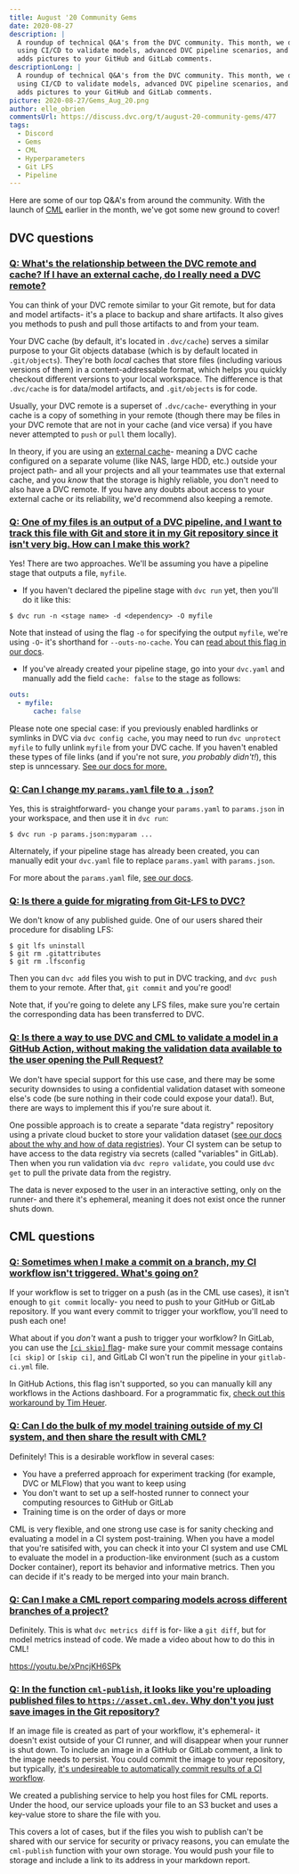 ```yaml
---
title: August '20 Community Gems
date: 2020-08-27
description: |
  A roundup of technical Q&A's from the DVC community. This month, we discuss 
  using CI/CD to validate models, advanced DVC pipeline scenarios, and how CML
  adds pictures to your GitHub and GitLab comments.
descriptionLong: |
  A roundup of technical Q&A's from the DVC community. This month, we discuss 
  using CI/CD to validate models, advanced DVC pipeline scenarios, and how CML
  adds pictures to your GitHub and GitLab comments.
picture: 2020-08-27/Gems_Aug_20.png
author: elle_obrien
commentsUrl: https://discuss.dvc.org/t/august-20-community-gems/477
tags:
  - Discord
  - Gems
  - CML
  - Hyperparameters
  - Git LFS
  - Pipeline
---
```


Here are some of our top Q&A's from around the community. With the launch of
[CML](https://cml.dev) earlier in the month, we've got some new ground to cover!

## DVC questions

### [Q: What's the relationship between the DVC remote and cache? If I have an external cache, do I really need a DVC remote?](https://discordapp.com/channels/485586884165107732/563406153334128681/747588572479094866)

You can think of your DVC remote similar to your Git remote, but for data and
model artifacts- it's a place to backup and share artifacts. It also gives you
methods to push and pull those artifacts to and from your team.

Your DVC cache (by default, it's located in `.dvc/cache`) serves a similar
purpose to your Git objects database (which is by default located in
`.git/objects`). They're both _local_ caches that store files (including various
versions of them) in a content-addressable format, which helps you quickly
checkout different versions to your local workspace. The difference is that
`.dvc/cache` is for data/model artifacts, and `.git/objects` is for code.

Usually, your DVC remote is a superset of `.dvc/cache`- everything in your cache
is a copy of something in your remote (though there may be files in your DVC
remote that are not in your cache (and vice versa) if you have never attempted
to `push` or `pull` them locally).

In theory, if you are using an
[external cache](https://dvc.org/doc/use-cases/shared-development-server)-
meaning a DVC cache configured on a separate volume (like NAS, large HDD, etc.)
outside your project path- and all your projects and all your teammates use that
external cache, and you _know_ that the storage is highly reliable, you don't
need to also have a DVC remote. If you have any doubts about access to your
external cache or its reliability, we'd recommend also keeping a remote.

### [Q: One of my files is an output of a DVC pipeline, and I want to track this file with Git and store it in my Git repository since it isn't very big. How can I make this work?](https://discordapp.com/channels/485586884165107732/563406153334128681/732308317627613235)

Yes! There are two approaches. We'll be assuming you have a pipeline stage that
outputs a file, `myfile`.

- If you haven't declared the pipeline stage with `dvc run` yet, then you'll do
  it like this:

```dvc
$ dvc run -n <stage name> -d <dependency> -O myfile
```

Note that instead of using the flag `-o` for specifying the output `myfile`,
we're using `-O`- it's shorthand for `--outs-no-cache`. You can
[read about this flag in our docs](https://dvc.org/doc/command-reference/run#options).

- If you've already created your pipeline stage, go into your `dvc.yaml` and
  manually add the field `cache: false` to the stage as follows:

```yaml
outs:
  - myfile:
      cache: false
```

Please note one special case: if you previously enabled hardlinks or symlinks in
DVC via `dvc config cache`, you may need to run `dvc unprotect myfile` to fully
unlink `myfile` from your DVC cache. If you haven't enabled these types of file
links (and if you're not sure, _you probably didn't!_), this step is unncessary.
[See our docs for more.](https://dvc.org/doc/command-reference/unprotect)

### [Q: Can I change my `params.yaml` file to a `.json`?](https://discordapp.com/channels/485586884165107732/563406153334128681/730614265051873370)

Yes, this is straightforward- you change your `params.yaml` to `params.json` in
your workspace, and then use it in `dvc run`:

```dvc
$ dvc run -p params.json:myparam ...
```

Alternately, if your pipeline stage has already been created, you can manually
edit your `dvc.yaml` file to replace `params.yaml` with `params.json`.

For more about the `params.yaml` file,
[see our docs](https://dvc.org/doc/start/metrics-parameters-plots#defining-parameters).

### [Q: Is there a guide for migrating from Git-LFS to DVC?](https://discordapp.com/channels/485586884165107732/485596304961962003/743559246599421974)

We don't know of any published guide. One of our users shared their procedure
for disabling LFS:

```dvc
$ git lfs uninstall
$ git rm .gitattributes
$ git rm .lfsconfig
```

Then you can `dvc add` files you wish to put in DVC tracking, and `dvc push`
them to your remote. After that, `git commit` and you're good!

Note that, if you're going to delete any LFS files, make sure you're certain the
corresponding data has been transferred to DVC.

### [Q: Is there a way to use DVC and CML to validate a model in a GitHub Action, without making the validation data available to the user opening the Pull Request?](https://discordapp.com/channels/485586884165107732/485596304961962003/739202123295883325)

We don't have special support for this use case, and there may be some security
downsides to using a confidential validation dataset with someone else's code
(be sure nothing in their code could expose your data!). But, there are ways to
implement this if you're sure about it.

One possible approach is to create a separate "data registry" repository using a
private cloud bucket to store your validation dataset
([see our docs about the why and how of data registries](https://dvc.org/doc/use-cases/data-registries#data-registries)).
Your CI system can be setup to have access to the data registry via secrets
(called "variables" in GitLab). Then when you run validation via
`dvc repro validate`, you could use `dvc get` to pull the private data from the
registry.

The data is never exposed to the user in an interactive setting, only on the
runner- and there it's ephemeral, meaning it does not exist once the runner
shuts down.

## CML questions

### [Q: Sometimes when I make a commit on a branch, my CI workflow isn't triggered. What's going on?](https://www.youtube.com/watch?v=9BgIDqAzfuA&lc=UgwKIYsCo194AErdeBJ4AaABAg)

If your workflow is set to trigger on a push (as in the CML use cases), it isn't
enough to `git commit` locally- you need to push to your GitHub or GitLab
repository. If you want every commit to trigger your workflow, you'll need to
push each one!

What about if you _don't_ want a push to trigger your worfklow? In GitLab, you
can use the
[`[ci skip]` flag](https://docs.gitlab.com/ee/ci/yaml/#skip-pipeline)- make sure
your commit message contains `[ci skip]` or `[skip ci]`, and GitLab CI won't run
the pipeline in your `gitlab-ci.yml` file.

In GitHub Actions, this flag isn't supported, so you can manually kill any
workflows in the Actions dashboard. For a programmatic fix,
[check out this workaround by Tim Heuer](https://timheuer.com/blog/skipping-ci-github-actions-workflows/).

### [Q: Can I do the bulk of my model training outside of my CI system, and then share the result with CML?](https://twitter.com/peterkuai/status/1295899690404175872)

Definitely! This is a desirable workflow in several cases:

- You have a preferred approach for experiment tracking (for example, DVC or
  MLFlow) that you want to keep using
- You don't want to set up a self-hosted runner to connect your computing
  resources to GitHub or GitLab
- Training time is on the order of days or more

CML is very flexible, and one strong use case is for sanity checking and
evaluating a model in a CI system post-training. When you have a model that
you're satisifed with, you can check it into your CI system and use CML to
evaluate the model in a production-like environment (such as a custom Docker
container), report its behavior and informative metrics. Then you can decide if
it's ready to be merged into your main branch.

### [Q: Can I make a CML report comparing models across different branches of a project?](https://github.com/iterative/cml/issues/188)

Definitely. This is what `dvc metrics diff` is for- like a `git diff`, but for
model metrics instead of code. We made a video about how to do this in CML!

https://youtu.be/xPncjKH6SPk

### [Q: In the function `cml-publish`, it looks like you're uploading published files to `https://asset.cml.dev`. Why don't you just save images in the Git repository?](https://discordapp.com/channels/485586884165107732/728693131557732403/745168931521822740)

If an image file is created as part of your workflow, it's ephemeral- it doesn't
exist outside of your CI runner, and will disappear when your runner is shut
down. To include an image in a GitHub or GitLab comment, a link to the image
needs to persist. You could commit the image to your repository, but typically,
[it's undesireable to automatically commit results of a CI workflow](https://stackoverflow.com/questions/61245284/is-it-necessary-to-commit-dvc-files-from-our-ci-pipelines).

We created a publishing service to help you host files for CML reports. Under
the hood, our service uploads your file to an S3 bucket and uses a key-value
store to share the file with you.

This covers a lot of cases, but if the files you wish to publish can't be shared
with our service for security or privacy reasons, you can emulate the
`cml-publish` function with your own storage. You would push your file to
storage and include a link to its address in your markdown report.
